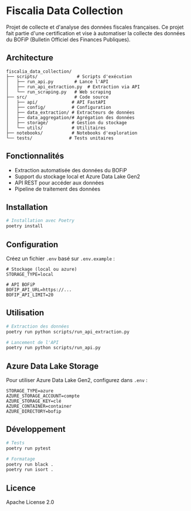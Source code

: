 # Fiscalia Data Collection

Projet de collecte et d'analyse des données fiscales françaises. Ce projet fait partie d'une certification et vise à automatiser la collecte des données du BOFiP (Bulletin Officiel des Finances Publiques).

## Architecture

```
fiscalia_data_collection/
├── scripts/               # Scripts d'exécution
│   ├── run_api.py        # Lance l'API
│   ├── run_api_extraction.py  # Extraction via API
│   └── run_scraping.py   # Web scraping
├── src/                  # Code source
│   ├── api/             # API FastAPI
│   ├── config/          # Configuration
│   ├── data_extraction/ # Extracteurs de données
│   ├── data_aggregation/# Agrégation des données
│   ├── storage/         # Gestion du stockage
│   └── utils/           # Utilitaires
├── notebooks/           # Notebooks d'exploration
└── tests/              # Tests unitaires
```

## Fonctionnalités

- Extraction automatisée des données du BOFiP
- Support du stockage local et Azure Data Lake Gen2
- API REST pour accéder aux données
- Pipeline de traitement des données

## Installation

```bash
# Installation avec Poetry
poetry install
```

## Configuration

Créez un fichier `.env` basé sur `.env.example` :

```env
# Stockage (local ou azure)
STORAGE_TYPE=local

# API BOFiP
BOFIP_API_URL=https://...
BOFIP_API_LIMIT=20
```

## Utilisation

```bash
# Extraction des données
poetry run python scripts/run_api_extraction.py

# Lancement de l'API
poetry run python scripts/run_api.py
```

## Azure Data Lake Storage

Pour utiliser Azure Data Lake Gen2, configurez dans `.env` :

```env
STORAGE_TYPE=azure
AZURE_STORAGE_ACCOUNT=compte
AZURE_STORAGE_KEY=clé
AZURE_CONTAINER=container
AZURE_DIRECTORY=bofip
```

## Développement

```bash
# Tests
poetry run pytest

# Formatage
poetry run black .
poetry run isort .
```

## Licence

Apache License 2.0